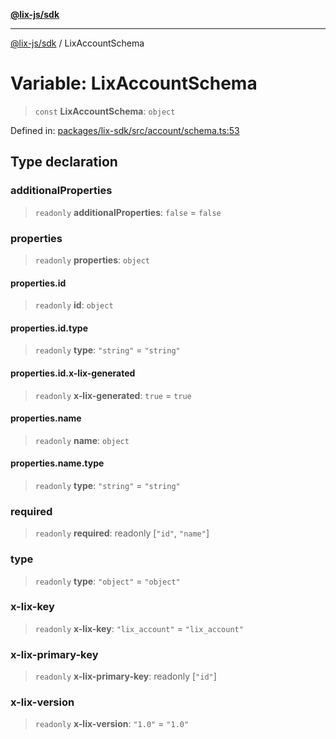 [**@lix-js/sdk**](../README.md)

***

[@lix-js/sdk](../README.md) / LixAccountSchema

# Variable: LixAccountSchema

> `const` **LixAccountSchema**: `object`

Defined in: [packages/lix-sdk/src/account/schema.ts:53](https://github.com/opral/monorepo/blob/e71bdb871680205b7a92b34085dd7fe79344e0d0/packages/lix-sdk/src/account/schema.ts#L53)

## Type declaration

### additionalProperties

> `readonly` **additionalProperties**: `false` = `false`

### properties

> `readonly` **properties**: `object`

#### properties.id

> `readonly` **id**: `object`

#### properties.id.type

> `readonly` **type**: `"string"` = `"string"`

#### properties.id.x-lix-generated

> `readonly` **x-lix-generated**: `true` = `true`

#### properties.name

> `readonly` **name**: `object`

#### properties.name.type

> `readonly` **type**: `"string"` = `"string"`

### required

> `readonly` **required**: readonly \[`"id"`, `"name"`\]

### type

> `readonly` **type**: `"object"` = `"object"`

### x-lix-key

> `readonly` **x-lix-key**: `"lix_account"` = `"lix_account"`

### x-lix-primary-key

> `readonly` **x-lix-primary-key**: readonly \[`"id"`\]

### x-lix-version

> `readonly` **x-lix-version**: `"1.0"` = `"1.0"`
